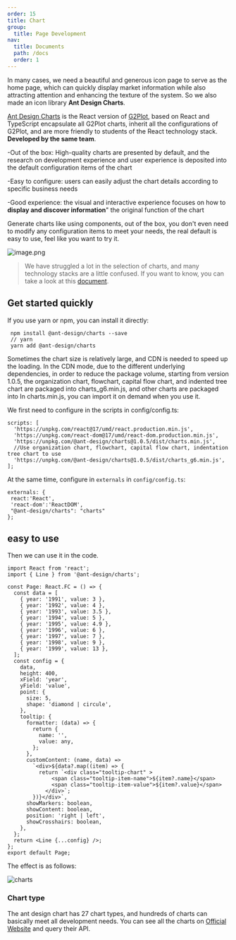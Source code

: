 ```yaml
---
order: 15
title: Chart
group:
  title: Page Development
nav:
  title: Documents
  path: /docs
  order: 1
---
```


In many cases, we need a beautiful and generous icon page to serve as the home page, which can quickly display market information while also attracting attention and enhancing the texture of the system. So we also made an icon library <b>Ant Design Charts</b>.

[Ant Design Charts](https://ant-design-charts.antgroup.com/manual/introduction) is the React version of [G2Plot](https://antv-g2plot.gitee.io/zh/examples/gallery), based on React and TypeScript encapsulate all G2Plot charts, inherit all the configurations of G2Plot, and are more friendly to students of the React technology stack. <b>Developed by the same team</b>.

-Out of the box: High-quality charts are presented by default, and the research on development experience and user experience is deposited into the default configuration items of the chart

-Easy to configure: users can easily adjust the chart details according to specific business needs

-Good experience: the visual and interactive experience focuses on how to **display and discover information**" the original function of the chart

Generate charts like using components, out of the box, you don't even need to modify any configuration items to meet your needs, the real default is easy to use, feel like you want to try it.

![image.png](https://gw.alipayobjects.com/zos/antfincdn/0TC3%26Qgh5c/1586836312040-340d7971-1ac7-4ee6-af81-e2cae2b05963.png)

> We have struggled a lot in the selection of charts, and many technology stacks are a little confused. If you want to know, you can take a look at this [document](https://www.yuque.com/antv/g2plot/iqimgm).

## Get started quickly

If you use yarn or npm, you can install it directly:

```shell
 npm install @ant-design/charts --save
 // yarn
 yarn add @ant-design/charts
```

Sometimes the chart size is relatively large, and CDN is needed to speed up the loading. In the CDN mode, due to the different underlying dependencies, in order to reduce the package volume, starting from version 1.0.5, the organization chart, flowchart, capital flow chart, and indented tree chart are packaged into charts_g6.min.js, and other charts are packaged into In charts.min.js, you can import it on demand when you use it.

We first need to configure in the scripts in config/config.ts:

```tsx | pure
scripts: [
  'https://unpkg.com/react@17/umd/react.production.min.js',
  'https://unpkg.com/react-dom@17/umd/react-dom.production.min.js',
  'https://unpkg.com/@ant-design/charts@1.0.5/dist/charts.min.js',
  //Use organization chart, flowchart, capital flow chart, indentation tree chart to use
  'https://unpkg.com/@ant-design/charts@1.0.5/dist/charts_g6.min.js',
];
```

At the same time, configure in `externals` in `config/config.ts`:

```tsx | pure
externals: {
 react:'React',
 'react-dom':'ReactDOM',
 "@ant-design/charts": "charts"
};
```

## easy to use

Then we can use it in the code.

```tsx | pure
import React from 'react';
import { Line } from '@ant-design/charts';

const Page: React.FC = () => {
  const data = [
    { year: '1991', value: 3 },
    { year: '1992', value: 4 },
    { year: '1993', value: 3.5 },
    { year: '1994', value: 5 },
    { year: '1995', value: 4.9 },
    { year: '1996', value: 6 },
    { year: '1997', value: 7 },
    { year: '1998', value: 9 },
    { year: '1999', value: 13 },
  ];
  const config = {
    data,
    height: 400,
    xField: 'year',
    yField: 'value',
    point: {
      size: 5,
      shape: 'diamond | circule',
    },
    tooltip: {
      formatter: (data) => {
        return {
          name: '',
          value: any,
        };
      },
      customContent: (name, data) =>
        `<div>${data?.map((item) => {
          return `<div class="tooltip-chart" >
              <span class="tooltip-item-name">${item?.name}</span>
              <span class="tooltip-item-value">${item?.value}</span>
            </div>`;
        })}</div>`,
      showMarkers: boolean,
      showContent: boolean,
      position: 'right | left',
      showCrosshairs: boolean,
    },
  };
  return <Line {...config} />;
};
export default Page;
```

The effect is as follows:

![charts](https://gw.alipayobjects.com/zos/antfincdn/ToVbo0z4oy/86A7A0C5-52B8-4892-8A58-9195DD9E9872.png)

### Chart type

The ant design chart has 27 chart types, and hundreds of charts can basically meet all development needs. You can see all the charts on [Official Website](https://ant-design-charts.antgroup.com/manual/introduction) and query their API.
